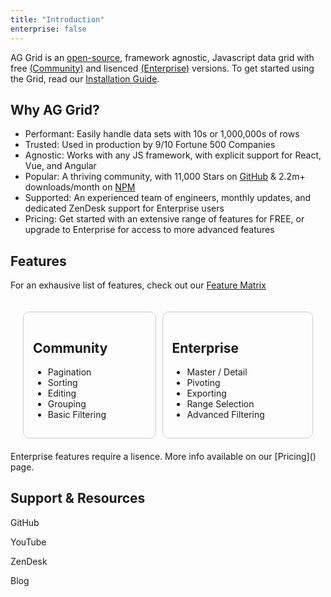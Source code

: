 ```yaml
---
title: "Introduction"
enterprise: false
---
```


<style>
    .container {
      display: flex;
      justify-content: space-between;
      padding: 20px;
      gap: 10px;
    }

    .column {
      flex: 1;
      background-color: transparent;
      padding: 15px;
      box-sizing: border-box;
      border: 1px solid #ccc; /* Thin grey border */
      border-radius: 10px;
    }
</style>

AG Grid is an [open-source](https://github.com/ag-grid), framework agnostic, Javascript data grid with free [(Community)](../community-vs-enterprise#community) and lisenced [(Enterprise)](../community-vs-enterprise#enterprise) versions. To get started using the Grid, read our [Installation Guide](../../get-started/installation).

## Why AG Grid?

- Performant: Easily handle data sets with 10s or 1,000,000s of rows
- Trusted: Used in production by 9/10 Fortune 500 Companies
- Agnostic: Works with any JS framework, with explicit support for React, Vue, and Angular
- Popular: A thriving community, with 11,000 Stars on [GitHub]() & 2.2m+ downloads/month on [NPM]()
- Supported: An experienced team of engineers, monthly updates, and dedicated ZenDesk support for Enterprise users
- Pricing: Get started with an extensive range of features for FREE, or upgrade to Enterprise for access to more advanced features

## Features

For an exhausive list of features, check out our [Feature Matrix]()

<div class="container">
  <div class="column">
    <h2>Community</h2>
    <p>
        <ul>
            <li>Pagination</li>
            <li>Sorting</li>
            <li>Editing</li>
            <li>Grouping</li>
            <li>Basic Filtering</li>
        </ul>
    </p>
  </div>
  <div class="column">
    <h2>Enterprise</h2>
    <p>
        <ul>
            <li>Master / Detail</li>
            <li>Pivoting</li>
            <li>Exporting</li>
            <li>Range Selection</li>
            <li>Advanced Filtering</li>
        </ul>
    </p>
  </div>
</div>

<note>
Enterprise features require a lisence. More info available on our [Pricing]() page.
</note>

## Support & Resources

GitHub

YouTube

ZenDesk

Blog
